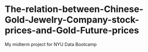# The-relation-between-Chinese-Gold-Jewelry-Company-stock-prices-and-Gold-Future-prices
My midterm project for NYU Data Bootcamp
